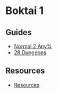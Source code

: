 # Boktai 1

## Guides

- [Normal 2 Any%](./boktai/normal-2_any.md)
- [28 Dungeons](./boktai/28-dungeons.md)

## Resources

- [Resources](./resources/boktai.md)
